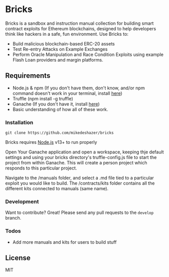 # Bricks

Bricks is a sandbox and instruction manual collection for building smart contract exploits for Ethereum blockchains, designed to help developers think like hackers in a safe, fun environment.
Use Bricks to:
  - Build malicious blockchain-based ERC-20 assets
  - Test Re-entry Attacks on Example Exchanges
  - Perform Oracle Manipulation and Race Condition Exploits using example Flash Loan providers and margin platforms.

## Requirements
 - Node.js & npm (If you don't have them, don't know, and/or npm command doesn't work in your terminal, install [here](https://nodejs.org/en/))
 - Truffle (npm install -g truffle)
 - Ganache (If you don't have it, install [here](https://www.trufflesuite.com/ganache))
 - Basic understanding of how all of these work.

### Installation

```git clone https://github.com/mikedeshazer/bricks```

Bricks requires [Node.js](https://nodejs.org/) v13+ to run properly

Open Your Ganache application and open a workspace, keeping thje default settings and using your bricks directory's truffle-config.js file to start the project from within Ganache. This will create a person project which responds to this particular project.

Navigate to the  /manuals folder, and select a .md file tied to a particular exploit you would like to build. The /contracts/kits folder contains all the different kits connected to manuals (same name).


### Development

Want to contribute? Great! Please send any pull requests to the `develop` branch.



### Todos

 - Add more manuals and kits for users to build stuff

License
----

MIT

